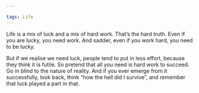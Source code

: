 ```yaml
---

tags: Life 
---
```


Life is a mix of luck and a mix of hard work. That’s the hard truth. Even if you are lucky, you need work. And sadder, even if you work hard, you need to be lucky. 

But if we realise we need luck, people tend to put in less effort, because they think it is futile. So pretend that all you need is hard work to succeed. Go in blind to the nature of reality. And if you ever emerge from it successfully, look back, think “how the hell did I survive”, and remember that luck played a part in that.